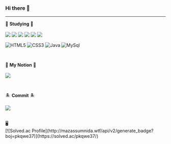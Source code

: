 ### Hi there 👋

>
___




📜 **Studying** 📜
<br>
<br>
<img src="https://img.shields.io/badge/AWS-232F3E?style=flat-square&logo=Amazon AWS&logoColor=ffffff"/>
<img src="https://img.shields.io/badge/Amazon EC2-FF9900?style=flat-square&logo=Amazon EC2&logoColor=ffffff"/>
<img src="https://img.shields.io/badge/Jenkins-D24939?style=flat-square&logo=Jenkins&logoColor=ffffff"/>
<img src="https://img.shields.io/badge/NGINX-009639?style=flat-square&logo=NGINX&logoColor=ffffff"/>
<img src="https://img.shields.io/badge/Spring Boot-6DB33F?style=flat-square&logo=Spring Boot&logoColor=ffffff"/>
<img src="https://img.shields.io/badge/ApacheHadoop-66CCFF?style=flat-square&logo=ApacheHadoop&logoColor=ffffff"/>

![HTML5](https://img.shields.io/badge/-HTML5-F05032.svg?&style=for-the-badge&logo=html5&logoColor=ffffff)
![CSS3](https://img.shields.io/badge/-CSS3-007ACC.svg?&style=for-the-badge&logo=css3&logoColor=ffffff)
![Java](https://img.shields.io/badge/-Java-ffe000.svg?&style=for-the-badge&logo=java&logoColor=ffffff)
![MySql](https://img.shields.io/badge/-MySql-3399FF.svg?&style=for-the-badge&logo=mysql&logoColor=000000)
<!-- ![Vue.js](https://img.shields.io/badge/-Vue.js-009900.svg?&style=for-the-badge&logo=vue.js&logoColor=ffffff) -->

<br>

📑 **My Notion** 📑
<br>
<br>
<a href="https://www.notion.so/Doseok-Oh-34f4bfeb468f4394b0fa5dc16ac1067b"><img src="https://img.shields.io/badge/notion-000000?style=flat-square&logo=Notion&logoColor=ffffff"/></a>

<br>

🏝 **Commit** 🏝
<br>
<br>
<img src="https://img.shields.io/github/commit-activity/w/ohdoseok/ohdoseok"/>


<br>
🖥️
<br>
[![Solved.ac Profile](http://mazassumnida.wtf/api/v2/generate_badge?boj=pkqwe37)](https://solved.ac/pkqwe37/)
